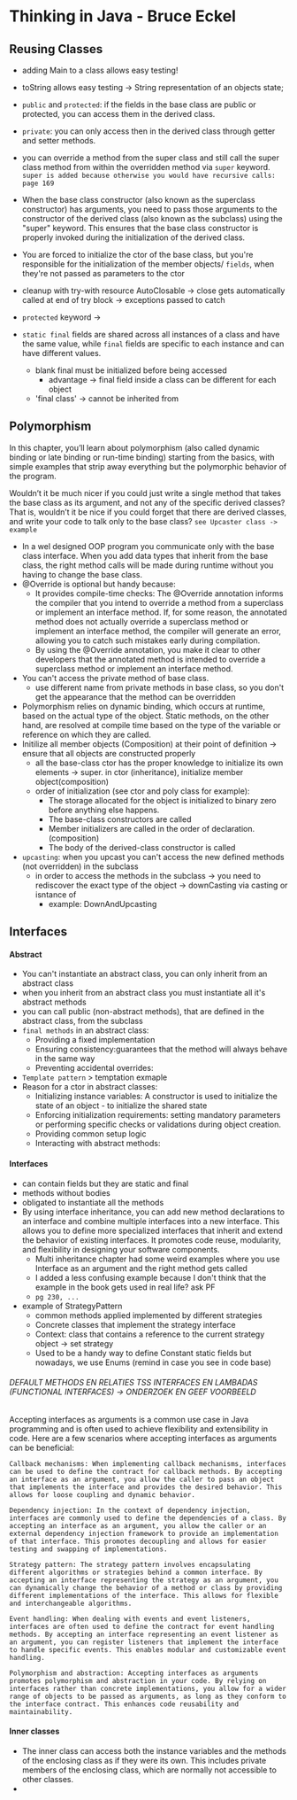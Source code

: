 # Thinking in Java - Bruce Eckel

## Reusing Classes

- adding Main to a class allows easy testing!
- toString allows easy testing -> String representation of an objects state;

- `public` and `protected`: if the fields in the base class are public or protected, you can access them in the derived class.
- `private`: you can only access then in the derived class through getter and setter methods.

- you can override a method from the super class and still call the super class method from within the overridden
  method via `super` keyword.
  `super is added because otherwise you would have recursive calls: page 169`
- When the base class constructor (also known as the superclass constructor) has arguments, you need to pass those arguments to the constructor of the derived class (also known as the subclass) using the "super" keyword. This ensures that the base class constructor is properly invoked during the initialization of the derived class.
- You are forced to initialize the ctor of the base class, but you're responsible for the initialization of the member
  objects/ `fields`, when they're not passed as parameters to the ctor
- cleanup with try-with resource AutoClosable -> close gets automatically called at end of try block -> exceptions
  passed to catch
- `protected` keyword ->
-  `static final` fields are shared across all instances of a class and have the same value, while `final` fields are specific to each instance and can have different values.
    - blank final must be initialized before being accessed
      - advantage -> final field inside a class can be different for each object
    - 'final class' -> cannot be inherited from

## Polymorphism
In this chapter, you’ll learn about polymorphism (also called dynamic binding or late
binding or run-time binding) starting from the basics, with simple examples that strip away
everything but the polymorphic behavior of the program.

Wouldn’t it be much nicer if you could just write a single method that takes the base class as
its argument, and not any of the specific derived classes? That is, wouldn’t it be nice if you
could forget that there are derived classes, and write your code to talk only to the base class?
 `see Upcaster class -> example ` 

- In a wel designed  OOP program you communicate only with the base class interface. When you add data types that inherit from the base class, the right method calls will be made during runtime without you having to change the base class.
- @Override is optional but handy because:
  - It provides compile-time checks: The @Override annotation informs the compiler that you intend to override a method from a superclass or implement an interface method. If, for some reason, the annotated method does not actually override a superclass method or implement an interface method, the compiler will generate an error, allowing you to catch such mistakes early during compilation.
  -  By using the @Override annotation, you make it clear to other developers that the annotated method is intended to override a superclass method or implement an interface method.
- You can't access the private method of base class.
  - use different name from private methods in base class, so you don't get the appearance that the method can be overridden
- Polymorphism relies on dynamic binding, which occurs at runtime, based on the actual type of the object. Static methods, on the other hand, are resolved at compile time based on the type of the variable or reference on which they are called.
- Initilize all member objects (Composition) at their point of definition -> ensure that all objects are constructed properly
  - all the base-class ctor has the proper knowledge to initialize its own elements -> super. in ctor (inheritance), initialize member object(composition)
  - order of initialization (see ctor and poly class for example): 
    - The storage allocated for the object is initialized to binary zero before anything else
      happens.
    - The base-class constructors are called
    - Member initializers are called in the order of declaration. (composition)
    - The body of the derived-class constructor is called
- `upcasting`: when you upcast you can't access the new defined methods (not overridden) in the subclass
  - in order to access the methods in the subclass -> you need to rediscover the exact type of the object -> downCasting via casting or isntance of
    - example: DownAndUpcasting

## Interfaces

#### Abstract
- You can't instantiate an abstract class, you can only inherit from an abstract class
- when you inherit from an abstract class you must instantiate all it's abstract methods
- you can call public (non-abstract methods), that are defined in the abstract class, from the subclass
- `final methods` in an abstract class:
  - Providing a fixed implementation
  - Ensuring consistency:guarantees that the method will always behave in the same way
  - Preventing accidental overrides:
- `Template pattern` > temptation exmaple
- Reason for a ctor in abstract classes:
  - Initializing instance variables: A constructor is used to initialize the state of an object - to initialize the shared state
  - Enforcing initialization requirements: setting mandatory parameters or performing specific checks or validations during object creation.
  - Providing common setup logic
  - Interacting with abstract methods:

#### Interfaces
- can contain fields but they are static and final
- methods without bodies
- obligated to instantiate all the methods
- By using interface inheritance, you can add new method declarations to an interface and combine multiple interfaces into a new interface. This allows you to define more specialized interfaces that inherit and extend the behavior of existing interfaces. It promotes code reuse, modularity, and flexibility in designing your software components.
  - Multi inheritance chapter had some weird examples where you use Interface as an argument and the right method gets called
  - I added a less confusing example because I don't think that the example in the book gets used in real life? ask PF
  - `pg 230, ...`
- example of StrategyPattern
  - common methods applied implemented by different strategies
  - Concrete classes that implement the strategy interface
  - Context: class that contains a reference to the current strategy object -> set strategy
  - Used to be a handy way to define Constant static fields but nowadays, we use Enums (remind in case you see in code base)
###### DEFAULT METHODS EN RELATIES TSS INTERFACES EN LAMBADAS (FUNCTIONAL INTERFACES) -> ONDERZOEK EN GEEF VOORBEELD

Accepting interfaces as arguments is a common use case in Java programming and is often used to achieve flexibility and extensibility in code. Here are a few scenarios where accepting interfaces as arguments can be beneficial:

    Callback mechanisms: When implementing callback mechanisms, interfaces can be used to define the contract for callback methods. By accepting an interface as an argument, you allow the caller to pass an object that implements the interface and provides the desired behavior. This allows for loose coupling and dynamic behavior.

    Dependency injection: In the context of dependency injection, interfaces are commonly used to define the dependencies of a class. By accepting an interface as an argument, you allow the caller or an external dependency injection framework to provide an implementation of that interface. This promotes decoupling and allows for easier testing and swapping of implementations.

    Strategy pattern: The strategy pattern involves encapsulating different algorithms or strategies behind a common interface. By accepting an interface representing the strategy as an argument, you can dynamically change the behavior of a method or class by providing different implementations of the interface. This allows for flexible and interchangeable algorithms.

    Event handling: When dealing with events and event listeners, interfaces are often used to define the contract for event handling methods. By accepting an interface representing an event listener as an argument, you can register listeners that implement the interface to handle specific events. This enables modular and customizable event handling.

    Polymorphism and abstraction: Accepting interfaces as arguments promotes polymorphism and abstraction in your code. By relying on interfaces rather than concrete implementations, you allow for a wider range of objects to be passed as arguments, as long as they conform to the interface contract. This enhances code reusability and maintainability.

#### Inner classes
- The inner class can access both the instance variables and the methods of the enclosing class as if they were its own. This includes private members of the enclosing class, which are normally not accessible to other classes. 
- 